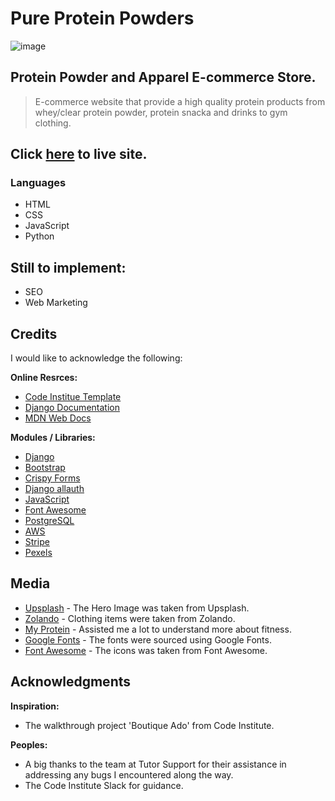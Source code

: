 # Pure Protein Powders
![image](main/)

## Protein Powder and Apparel E-commerce Store.
> E-commerce website that provide a high quality protein products from whey/clear protein powder, protein snacka and drinks to gym clothing.

## Click [here](https://pureproteinpowderpp5-6078f21bc874.herokuapp.com/) to live site.

### Languages
- HTML
- CSS
- JavaScript 
- Python

## Still to implement:
- SEO
- Web Marketing

## Credits
I would like to acknowledge the following:

**Online Resrces:**
- [Code Institue Template](https://github.com/Code-Institute-Org/ci-full-template)
- [Django Documentation](https://docs.djangoproject.com/en/4.2/)
- [MDN Web Docs](https://developer.mozilla.org/en-US/)

**Modules / Libraries:**
- [Django](https://www.djangoproject.com/)
- [Bootstrap](https://getbootstrap.com/)
- [Crispy Forms](https://django-crispy-forms.readthedocs.io/en/latest/)
- [Django allauth](https://django-allauth.readthedocs.io/en/latest/installation.html)
- [JavaScript](https://www.javascript.com/)
- [Font Awesome](https://fontawesome.com/)
- [PostgreSQL](https://www.postgresql.org/)
- [AWS](https://aws.amazon.com/)
- [Stripe](https://stripe.com/ie)
- [Pexels](https://www.pexels.com/)

## Media
- [Upsplash](https://unsplash.com/photos/a-scoop-of-powder-sitting-on-top-of-a-table-MUlIfSNODXE) - The Hero Image was taken from Upsplash. 
- [Zolando](https://www.zalando.ie/men-home/) - Clothing items were taken from Zolando.
- [My Protein](https://www.myprotein.ie/) - Assisted me a lot to understand more about fitness.
- [Google Fonts](https://fonts.google.com/) - The fonts were sourced using Google Fonts.
- [Font Awesome](https://fontawesome.com/) - The icons was taken from Font Awesome.

## Acknowledgments

**Inspiration:**
- The walkthrough project 'Boutique Ado' from Code Institute.

**Peoples:**
- A big thanks to the team at Tutor Support for their assistance in addressing any bugs I encountered along the way.
- The Code Institute Slack for guidance.